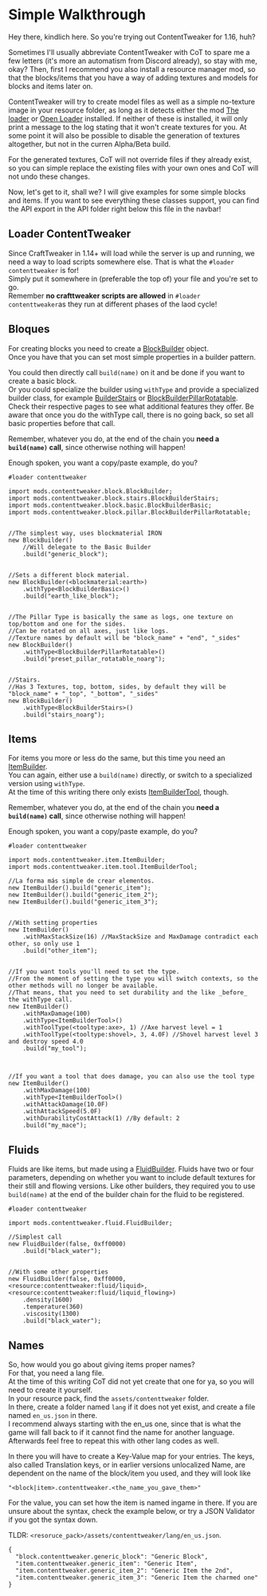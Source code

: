 # Simple Walkthrough

Hey there, kindlich here. So you're trying out ContentTweaker for 1.16, huh?

Sometimes I'll usually abbreviate ContentTweaker with CoT to spare me a few letters (it's more an automatism from Discord already), so stay with me, okay? Then, first I recommend you also install a resource manager mod, so that the blocks/items that you have a way of adding textures and models for blocks and items later on.

ContentTweaker will try to create model files as well as a simple no-texture image in your resource folder, as long as it detects either the mod [The loader](https://www.curseforge.com/minecraft/mc-mods/the-loader) or [Open Loader](https://www.curseforge.com/minecraft/mc-mods/open-loader) installed. If neither of these is installed, it will only print a message to the log stating that it won't create textures for you. At some point it will also be possible to disable the generation of textures altogether, but not in the curren Alpha/Beta build.

For the generated textures, CoT will not override files if they already exist, so you can simple replace the existing files with your own ones and CoT will not undo these changes.


Now, let's get to it, shall we? I will give examples for some simple blocks and items. If you want to see everything these classes support, you can find the API export in the API folder right below this file in the navbar!

## Loader ContentTweaker
Since CraftTweaker in 1.14+ will load while the server is up and running, we need a way to load scripts somewhere else. That is what the `#loader contenttweaker` is for!  
Simply put it somewhere in (preferable the top of) your file and you're set to go.  
Remember **no crafttweaker scripts are allowed** in `#loader contenttweaker`as they run at different phases of the laod cycle!


## Bloques

For creating blocks you need to create a [BlockBuilder](/mods/contenttweaker/API/block/BlockBuilder) object.  
Once you have that you can set most simple properties in a builder pattern.

You could then directly call `build(name)` on it and be done if you want to create a basic block.  
Or you could specialize the builder using `withType` and provide a specialized builder class, for example [BuilderStairs](/mods/contenttweaker/API/block/stairs/BlockBuilderStairs) or [BlockBuilderPillarRotatable](/mods/contenttweaker/API/block/pillar/BlockBuilderPillarRotatable). Check their respective pages to see what additional features they offer. Be aware that once you do the withType call, there is no going back, so set all basic properties before that call.

Remember, whatever you do, at the end of the chain you **need a `build(name)` call**, since otherwise nothing will happen!

Enough spoken, you want a copy/paste example, do you?

```zenscript
#loader contenttweaker

import mods.contenttweaker.block.BlockBuilder;
import mods.contenttweaker.block.stairs.BlockBuilderStairs;
import mods.contenttweaker.block.basic.BlockBuilderBasic;
import mods.contenttweaker.block.pillar.BlockBuilderPillarRotatable;


//The simplest way, uses blockmaterial IRON
new BlockBuilder()
    //Will delegate to the Basic Builder
    .build("generic_block");


//Sets a different block material.
new BlockBuilder(<blockmaterial:earth>)
    .withType<BlockBuilderBasic>()
    .build("earth_like_block");


//The Pillar Type is basically the same as logs, one texture on top/bottom and one for the sides.
//Can be rotated on all axes, just like logs.
//Texture names by default will be "block_name" + "end", "_sides"
new BlockBuilder()
    .withType<BlockBuilderPillarRotatable>()
    .build("preset_pillar_rotatable_noarg");


//Stairs.
//Has 3 Textures, top, bottom, sides, by default they will be "block_name" + "_top", "_bottom", "_sides"
new BlockBuilder()
    .withType<BlockBuilderStairs>()
    .build("stairs_noarg");
```


## Items

For items you more or less do the same, but this time you need an [ItemBuilder](/mods/contenttweaker/API/item/ItemBuilder).  
You can again, either use a `build(name)` directly, or switch to a specialized version using `withType`.  
At the time of this writing there only exists [ItemBuilderTool](/mods/contenttweaker/API/item/tool/ItemBuilderTool), though.

Remember, whatever you do, at the end of the chain you **need a `build(name)` call**, since otherwise nothing will happen!

Enough spoken, you want a copy/paste example, do you?
```zenscript
#loader contenttweaker

import mods.contenttweaker.item.ItemBuilder;
import mods.contenttweaker.item.tool.ItemBuilderTool;

//La forma más simple de crear elementos.
new ItemBuilder().build("generic_item");
new ItemBuilder().build("generic_item_2");
new ItemBuilder().build("generic_item_3");


//With setting properties
new ItemBuilder()
    .withMaxStackSize(16) //MaxStackSize and MaxDamage contradict each other, so only use 1
    .build("other_item");


//If you want tools you'll need to set the type.
//From the moment of setting the type you will switch contexts, so the other methods will no longer be available.
//That means, that you need to set durability and the like _before_ the withType call.
new ItemBuilder()
    .withMaxDamage(100)
    .withType<ItemBuilderTool>()
    .withToolType(<tooltype:axe>, 1) //Axe harvest level = 1
    .withToolType(<tooltype:shovel>, 3, 4.0F) //Shovel harvest level 3 and destroy speed 4.0
    .build("my_tool");



//If you want a tool that does damage, you can also use the tool type
new ItemBuilder()
    .withMaxDamage(100)
    .withType<ItemBuilderTool>()
    .withAttackDamage(10.0F)
    .withAttackSpeed(5.0F)
    .withDurabilityCostAttack(1) //By default: 2
    .build("my_mace");

```


## Fluids

Fluids are like items, but made using a [FluidBuilder](/mods/contenttweaker/API/fluid/FluidBuilder). Fluids have two or four parameters, depending on whether you want to include default textures for their still and flowing versions. Like other builders, they required you to use `build(name)` at the end of the builder chain for the fluid to be registered.

```zenscript
#loader contenttweaker

import mods.contenttweaker.fluid.FluidBuilder;

//Simplest call
new FluidBuilder(false, 0xff0000)
    .build("black_water");


//With some other properties
new FluidBuilder(false, 0xff0000, <resource:contenttweaker:fluid/liquid>, <resource:contenttweaker:fluid/liquid_flowing>)
    .density(1600)
    .temperature(360)
    .viscosity(1300)
    .build("black_water");

```


## Names
So, how would you go about giving items proper names?  
For that, you need a lang file.  
At the time of this writing CoT did not yet create that one for ya, so you will need to create it yourself.  
In your resource pack, find the `assets/contenttweaker` folder.  
In there, create a folder named `lang` if it does not yet exist, and create a file named `en_us.json` in there.  
I recommend always starting with the en_us one, since that is what the game will fall back to if it cannot find the name for another language. Afterwards feel free to repeat this with other lang codes as well.

In there you will have to create a Key-Value map for your entries. The keys, also called Translation keys, or in earlier versions unlocalized Name, are dependent on the name of the block/item you used, and they will look like
```
"<block|item>.contenttweaker.<the_name_you_gave_them>"
```
For the value, you can set how the item is named ingame in there. If you are unsure about the syntax, check the example below, or try a JSON Validator if you got the syntax down.


TLDR: `<resoruce_pack>/assets/contenttweaker/lang/en_us.json`.
```
{
  "block.contenttweaker.generic_block": "Generic Block",
  "item.contenttweaker.generic_item": "Generic Item",
  "item.contenttweaker.generic_item_2": "Generic Item the 2nd",
  "item.contenttweaker.generic_item_3": "Generic Item the charmed one"
}
```
